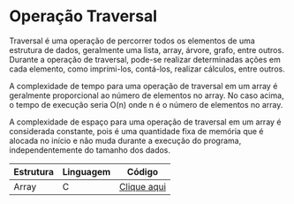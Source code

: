 # Operação Traversal

Traversal é uma operação de percorrer todos os elementos de uma estrutura de dados, geralmente uma lista, array, árvore, grafo, entre outros. Durante a operação de traversal, pode-se realizar determinadas ações em cada elemento, como imprimi-los, contá-los, realizar cálculos, entre outros.

A complexidade de tempo para uma operação de traversal em um array é geralmente proporcional ao número de elementos no array. No caso acima, o tempo de execução seria O(n) onde n é o número de elementos no array.

A complexidade de espaço para uma operação de traversal em um array é considerada constante, pois é uma quantidade fixa de memória que é alocada no início e não muda durante a execução do programa, independentemente do tamanho dos dados.

| Estrutura | Linguagem | Código                                    |
| --------- | --------- | ----------------------------------------- |
| Array     | C         | [Clique aqui](array/operacao-traversal.c) |
